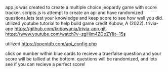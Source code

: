 app.js was created to create a multiple choice jeopardy game with score tracker.
scripts.js is attempt to create an api and have randomized questions,lets test your knowledge and keep score to see how well you did.
utilized youtube tutorial to help build game 
credit
Kubow, A (2022). trivia-app https://github.com/kubowania/trivia-app.git. https://www.youtube.com/watch?v=zgHim4ZDpZY&t=15s

utilized https://opentdb.com/api_config.php 

click on number within blue cards to recieve a true/false question and your score will be tallied at the bottom. questions will be randomized, and lets see if you can recieve a perfect score!